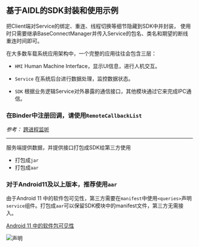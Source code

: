 ## 基于AIDL的SDK封装和使用示例

把Client端对Service的绑定、重连、线程切换等细节隐藏到SDK中并封装，
使用时只需要继承BaseConnectManager并传入Service的包名、类名和期望的断线重连时间即可。

在大多数车载系统应用架构中，一个完整的应用往往会包含三层：

- `HMI` Human Machine Interface，显示UI信息，进行人机交互。

- `Service` 在系统后台进行数据处理，监控数据状态。

- `SDK` 根据业务逻辑Service对外暴露的通信接口，其他模块通过它来完成IPC通信。



### 在Binder中注册回调，请使用`RemoteCallbackList`
*参考：*
[跨进程监听](https://www.jianshu.com/p/69e5782dd3c3)


****

服务端提供数据，并提供接口打包成SDK给第三方使用
- 打包成`jar`
- 打包成`aar`


### 对于Android11及以上版本，推荐使用`aar`
由于Android 11 中的软件包可见性，第三方需要在`manifest`中使用`<queries>`声明`service`组件。打包成`aar`可以保留SDK模块中的manifest文件，第三方无需接入。

[Android 11 中的软件包可见性](https://developer.android.google.cn/training/basics/intents/package-visibility?hl=zh-cn#package-name)

![<queries>声明](https://user-images.githubusercontent.com/65901383/220333639-dca5eaba-4284-43d2-9474-8012da24cd03.png)

